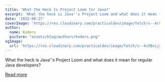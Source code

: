 ```yaml
---
title: 'What the Heck Is Project Loom for Java?'
excerpt: 'What the heck is Java''s Project Loom and what does it mean for regular Java developers?'
date: '2022-08-27'
coverImage: 'https://res.cloudinary.com/practicaldev/image/fetch/s--4cVBvijy--/c_imagga_scale,f_auto,fl_progressive,h_420,q_auto,w_1000/https://i.imgur.com/7FfOmmD.jpeg'
author:
  name: Koders
  picture: "assets/blog/authors/koders.png"
ogImage:
  url: 'https://res.cloudinary.com/practicaldev/image/fetch/s--4cVBvijy--/c_imagga_scale,f_auto,fl_progressive,h_420,q_auto,w_1000/https://i.imgur.com/7FfOmmD.jpeg'
---
```


What the heck is Java''s Project Loom and what does it mean for regular Java developers?

[Read more](https://dev.to/oktadev/what-the-heck-is-project-loom-for-java-21hh)
